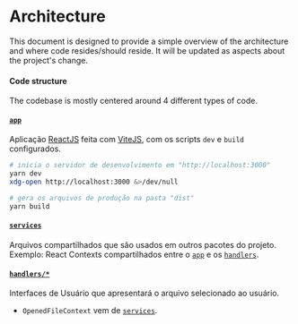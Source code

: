 # Architecture

This document is designed to provide a simple overview of the architecture and where code resides/should reside. It will be updated as aspects about the project's change.

#### Code structure

The codebase is mostly centered around 4 different types of code.

#### [`app`](../app)

Aplicação [ReactJS](https://reactjs.org/) feita com [ViteJS](https://vitejs.dev/), com os scripts `dev` e `build` configurados.

```sh
# inicia o servidor de desenvolvimento em "http://localhost:3000"
yarn dev
xdg-open http://localhost:3000 &>/dev/null
```

```sh
# gera os arquivos de produção na pasta "dist"
yarn build
```

#### [`services`](../services)

Arquivos compartilhados que são usados em outros pacotes do projeto.
Exemplo: React Contexts compartilhados entre o [`app`](#app) e os [`handlers`](#handlers/*).

#### [`handlers/*`](../handlers)

Interfaces de Usuário que apresentará o arquivo selecionado ao usuário.

- `OpenedFileContext` vem de [`services`](#services).
